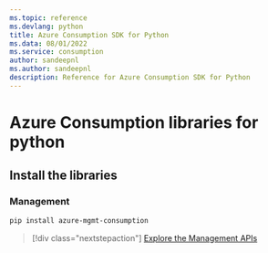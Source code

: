 ```yaml
---
ms.topic: reference
ms.devlang: python
title: Azure Consumption SDK for Python
ms.data: 08/01/2022
ms.service: consumption
author: sandeepnl
ms.author: sandeepnl
description: Reference for Azure Consumption SDK for Python
---
```

# Azure Consumption libraries for python

## Install the libraries


### Management

```bash
pip install azure-mgmt-consumption
```
> [!div class="nextstepaction"]
> [Explore the Management APIs](/python/api/overview/azure/consumption/management)